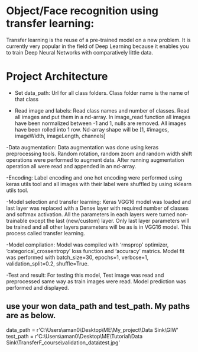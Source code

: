 # Object/Face recognition using transfer learning: 
Transfer learning is the reuse of a pre-trained model on a new problem. It is currently very popular in the field of Deep Learning because it enables you to train Deep Neural Networks with comparatively little data.

# Project Architecture
- Set data_path: Url for all class folders. Class folder name is the name of that class

- Read image and labels: Read class names and number of classes. Read all images and put them in a nd-array. In image_read function all images have been normalized between -1 and 1, nulls are removed. All images have been rolled into 1 row. Nd-array shape will be [1, #images, imageWidth, imageLength, channels] 

-Data augmentation: Data augmentation was done using keras preprocessing tools. Random rotation, random zoom and random width shift operations were performed to augment data. After running augmentation operation all were read and appended in an nd-array. 

-Encoding: Label encoding and one hot encoding were performed using keras utils tool and all images with their label were shuffled by using sklearn utils tool. 

-Model selection and transfer learning: Keras VGG16 model was loaded and last layer was replaced with a Dense layer with required number of classes and softmax activation. All the parameters in each layers were turned non-trainable except the last (new/custom) layer. Only last layer parameters will be trained and all other layers parameters will be as is in VGG16 model. This process called transfer learning. 

-Model compilation: Model was compiled with ‘rmsprop’ optimizer, ‘categorical_crossentropy’ loss function and ‘accuracy’ matrics. Model fit was performed with batch_size=30, epochs=1, verbose=1, validation_split=0.2, shuffle=True. 

-Test and result: For testing this model, Test image was read and preprocessed same way as train images were read. Model prediction was performed and displayed. 


## use your won data_path and test_path. My paths are as below. 
data_path = r'C:\Users\aman0\Desktop\ME\My_project\Data Sink\GIW'
test_path = r'C:\Users\aman0\Desktop\ME\Tutorial\Data Sink\TransferF_course\validation_data\test.jpg'
